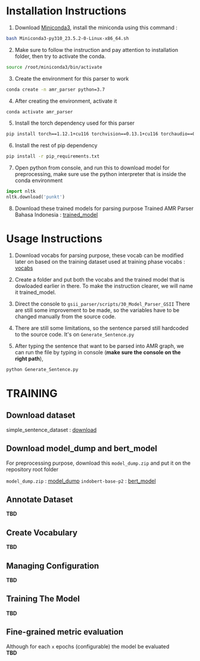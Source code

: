# Installation Instructions

1. Download [Miniconda3](https://repo.anaconda.com/miniconda/Miniconda3-py310_23.5.2-0-Linux-x86_64.sh), install the miniconda using this command : 
```bash
bash Miniconda3-py310_23.5.2-0-Linux-x86_64.sh
```
2. Make sure to follow the instruction and pay attention to installation folder, then try to activate the conda.
```bash
source /root/miniconda3/bin/activate
```
3. Create the environment for this parser to work
```bash
conda create -n amr_parser python=3.7
```
4. After creating the environment, activate it
```bash
conda activate amr_parser
```
5. Install the torch dependency used for this parser
```bash
pip install torch==1.12.1+cu116 torchvision==0.13.1+cu116 torchaudio==0.12.1 --extra-index-url https://download.pytorch.org/whl/cu116
```
6. Install the rest of pip dependency
```bash
pip install -r pip_requirements.txt
```
7. Open python from console, and run this to download model for preprocessing, make sure use the python 
interpreter that is inside the conda environment
```python
import nltk
nltk.download('punkt')
```
8. Download these trained models for parsing purpose
Trained AMR Parser Bahasa Indonesia : [trained_model](https://storage.googleapis.com/amr-ta2-bucket/runpod-folder/indonesia-amr-parser/pretrained_model_indonesia/epoch140.pt)

# Usage Instructions
1. Download vocabs for parsing purpose, these vocab can be modified later on based on the 
training dataset used at training phase
vocabs : [vocabs](https://storage.googleapis.com/amr-ta2-bucket/runpod-folder/indonesia-amr-parser/pretrained_model_indonesia/vocabs.zip)

2. Create a folder and put both the vocabs and the trained model that is dowloaded earlier in there. 
 To make the instruction clearer, we will name it trained_model.

3. Direct the console to `gsii_parser/scripts/30_Model_Parser_GSII` 
There are still some improvement to be made, so the variables have to be changed manually from the
source code.

4. There are still some limitations, so the sentence parsed still hardcoded to the source code. It's on `Generate_Sentence.py`

5. After typing the sentence that want to be parsed into AMR graph, we can run the file by typing 
in console (**make sure the console on the right path**),

```bash
python Generate_Sentence.py
```

# TRAINING 
## Download dataset
simple_sentence_dataset : [download](https://github.com/adylanrff/amr_parser/tree/master/data/model2)
## Download model_dump and bert_model
For preprocessing purpose, download this `model_dump.zip` and put it on the repository root folder

`model_dump.zip` : [model_dump](https://storage.googleapis.com/amr-ta2-bucket/runpod-folder/indonesia-amr-parser/model_dump.zip)
`indobert-base-p2` : [bert_model](https://storage.googleapis.com/amr-ta2-bucket/runpod-folder/indonesia-amr-parser/indobert-base-p2.zip)
## Annotate Dataset
**TBD**
## Create Vocabulary
**TBD**
## Managing Configuration
**TBD**
## Training The Model
**TBD**
## Fine-grained metric evaluation
Although for each `x` epochs (configurable) the model be evaluated  
**TBD**
